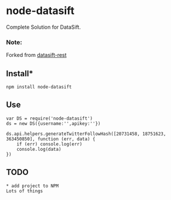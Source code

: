 # node-datasift

Complete Solution for DataSift.

### Note:

Forked from [datasift-rest](https://github.com/timisbusy/node-datasift-rest)


## Install*

    npm install node-datasift

## Use

    var DS = require('node-datasift')
    ds = new DS({username:'',apikey:''})

    ds.api.helpers.generateTwitterFollowHash([20731458, 18751623, 363450850], function (err, data) {
        if (err) console.log(err)
        console.log(data)
    })

## TODO

    * add project to NPM
    Lots of things